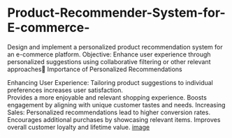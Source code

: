# Product-Recommender-System-for-E-commerce-
Design and implement a personalized product recommendation system for an e-commerce platform.
Objective: Enhance user experience through personalized suggestions using collaborative filtering or other relevant approaches
Importance of Personalized Recommendations


Enhancing User Experience:
Tailoring product suggestions to individual preferences increases user satisfaction.    
Provides a more enjoyable and relevant shopping experience.
Boosts engagement by aligning with unique customer tastes and needs.
Increasing Sales:
Personalized recommendations lead to higher conversion rates.
Encourages additional purchases by showcasing relevant items.
Improves overall customer loyalty and lifetime value.
[image](https://github.com/VargheseTito/Product-Recommender-System-for-E-commerce-/assets/110298267/0d0768cf-98af-4301-bd16-6e1c8bcb4007)
